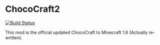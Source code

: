 # ChocoCraft2 
[![Build Status](https://drone.io/github.com/clienthax/ChocoCraft2/status.png)](https://drone.io/github.com/clienthax/ChocoCraft2/latest)

This mod is the official updated ChocoCraft to Minecraft 1.8 (Actually re-written).
